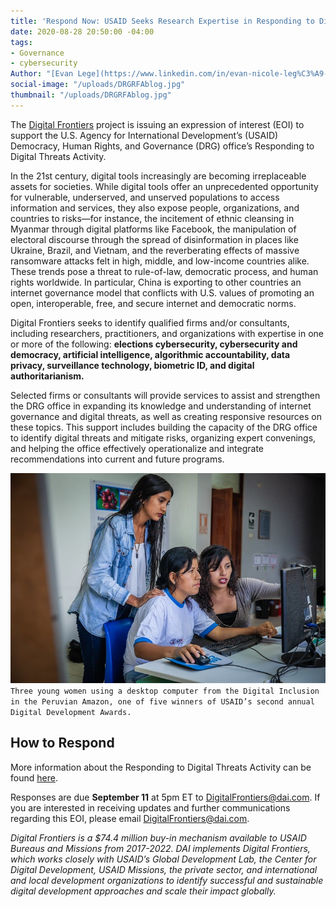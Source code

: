 ```yaml
---
title: 'Respond Now: USAID Seeks Research Expertise in Responding to Digital Threats'
date: 2020-08-28 20:50:00 -04:00
tags:
- Governance
- cybersecurity
Author: "[Evan Lege](https://www.linkedin.com/in/evan-nicole-leg%C3%A9-5a111845/)"
social-image: "/uploads/DRGRFAblog.jpg"
thumbnail: "/uploads/DRGRFAblog.jpg"
---
```


The [Digital Frontiers](https://www.dai.com/our-work/projects/worldwide-digital-frontiers-df) project is issuing an expression of interest (EOI) to support the U.S. Agency for International Development’s (USAID) Democracy, Human Rights, and Governance (DRG) office’s Responding to Digital Threats Activity.

In the 21st century, digital tools increasingly are becoming irreplaceable assets for societies. While digital tools offer an unprecedented opportunity for vulnerable, underserved, and unserved populations to access information and services, they also expose people, organizations, and countries to risks—for instance, the incitement of ethnic cleansing in Myanmar through digital platforms like Facebook, the manipulation of electoral discourse through the spread of disinformation in places like Ukraine, Brazil, and Vietnam, and the reverberating effects of massive ransomware attacks felt in high, middle, and low-income countries alike. These trends pose a threat to rule-of-law, democratic process, and human rights worldwide. In particular, China is exporting to other countries an internet governance model that conflicts with U.S. values of promoting an open, interoperable, free, and secure internet and democratic norms.

<!--more-->

Digital Frontiers seeks to identify qualified firms and/or consultants, including researchers, practitioners, and organizations with expertise in one or more of the following: **elections cybersecurity, cybersecurity and democracy, artificial intelligence, algorithmic accountability, data privacy, surveillance technology, biometric ID, and digital authoritarianism.**

Selected firms or consultants will provide services to assist and strengthen the DRG office in expanding its knowledge and understanding of internet governance and digital threats, as well as creating responsive resources on these topics. This support includes building the capacity of the DRG office to identify digital threats and mitigate risks, organizing expert convenings, and helping the office effectively operationalize and integrate recommendations into current and future programs.

![DRGRFAblog.jpg](/uploads/DRGRFAblog.jpg)`Three young women using a desktop computer from the Digital Inclusion in the Peruvian Amazon, one of five winners of USAID’s second annual Digital Development Awards.`

## How to Respond

More information about the Responding to Digital Threats Activity can be found [here](https://drive.google.com/file/d/14BUC3Ld_wEJzqafOCZYPtKyEdQrRNT99/view).

Responses are due **September 11** at 5pm ET to [DigitalFrontiers@dai.com](mailto:DigitalFrontiers@dai.com). If you are interested in receiving updates and further communications regarding this EOI, please email [DigitalFrontiers@dai.com](mailto:DigitalFrontiers@dai.com).

*Digital Frontiers is a $74.4 million buy-in mechanism available to USAID Bureaus and Missions from 2017-2022. DAI implements Digital Frontiers, which works closely with USAID’s Global Development Lab, the Center for Digital Development, USAID Missions, the private sector, and international and local development organizations to identify successful and sustainable digital development approaches and scale their impact globally.*